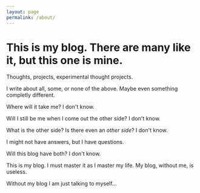 ```yaml
---
layout: page
permalink: /about/
---
```


This is my blog. There are many like it, but this one is mine. 
===


Thoughts, projects, experimental thought projects.

I write about all, some, or none of the above. Maybe even something completly different. 

Where will it take me? I don't know. 

Will I still be me when I come out the other side? I don't know. 

What is the other side? Is there even an _other side_? I don't know.

I might not have answers, but I have questions.

Will this blog have both? I don't know.

This is my blog. I must master it as I master my life. My blog, without me, is useless.

Without my blog I am just talking to myself...